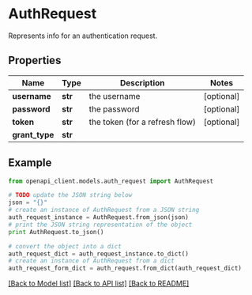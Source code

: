 # AuthRequest

Represents info for an authentication request.

## Properties
Name | Type | Description | Notes
------------ | ------------- | ------------- | -------------
**username** | **str** | the username | [optional] 
**password** | **str** | the password | [optional] 
**token** | **str** | the token (for a refresh flow) | [optional] 
**grant_type** | **str** |  | 

## Example

```python
from openapi_client.models.auth_request import AuthRequest

# TODO update the JSON string below
json = "{}"
# create an instance of AuthRequest from a JSON string
auth_request_instance = AuthRequest.from_json(json)
# print the JSON string representation of the object
print AuthRequest.to_json()

# convert the object into a dict
auth_request_dict = auth_request_instance.to_dict()
# create an instance of AuthRequest from a dict
auth_request_form_dict = auth_request.from_dict(auth_request_dict)
```
[[Back to Model list]](../README.md#documentation-for-models) [[Back to API list]](../README.md#documentation-for-api-endpoints) [[Back to README]](../README.md)


